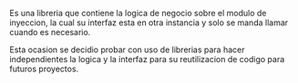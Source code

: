 Es una libreria que contiene la logica de negocio sobre el modulo de inyeccion, 
la cual su interfaz esta en otra instancia y solo se manda llamar cuando es necesario.

Esta ocasion se decidio probar con uso de librerias para hacer independientes la logica
y la interfaz para su reutilizacion de codigo para futuros proyectos.
